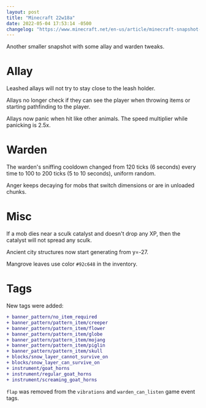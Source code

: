 ```yaml
---
layout: post
title: "Minecraft 22w18a"
date: 2022-05-04 17:53:14 -0500
changelog: "https://www.minecraft.net/en-us/article/minecraft-snapshot-22w18a"
---
```


Another smaller snapshot with some allay and warden tweaks.

# Allay

Leashed allays will not try to stay close to the leash holder.

Allays no longer check if they can see the player when throwing items or starting pathfinding to the player.

Allays now panic when hit like other animals. The speed multiplier while panicking is 2.5x.

# Warden

The warden's sniffing cooldown changed from 120 ticks (6 seconds) every time to 100 to 200 ticks (5 to 10 seconds), uniform random.

Anger keeps decaying for mobs that switch dimensions or are in unloaded chunks.

# Misc

If a mob dies near a sculk catalyst and doesn't drop any XP, then the catalyst will not spread any sculk.

Ancient city structures now start generating from y=-27.

Mangrove leaves use color `#92c648` in the inventory.

# Tags

New tags were added:
```diff
+ banner_pattern/no_item_required
+ banner_pattern/pattern_item/creeper
+ banner_pattern/pattern_item/flower
+ banner_pattern/pattern_item/globe
+ banner_pattern/pattern_item/mojang
+ banner_pattern/pattern_item/piglin
+ banner_pattern/pattern_item/skull
+ blocks/snow_layer_cannot_survive_on
+ blocks/snow_layer_can_survive_on
+ instrument/goat_horns
+ instrument/regular_goat_horns
+ instrument/screaming_goat_horns
```

`flap` was removed from the `vibrations` and `warden_can_listen` game event tags.

